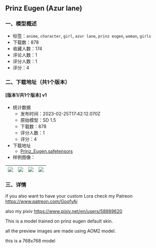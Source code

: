 ## Prinz Eugen (Azur lane)
### 一、模型概述

- 标签：`anime`, `character`, `girl`, `azur lane`, `prinz eugen`, `woman`, `girls`
- 下载数：878
- 收藏人数：174
- 评论人数：1
- 评分人数：1
- 评分：4

### 二、下载地址（共1个版本）

#### [版本1/共1个版本] v1

- 统计数据
  - 发布时间：2023-02-25T17:42:12.070Z
  - 原始模型：SD 1.5
  - 下载数：878
  - 评分人数：1
  - 评分：4
- 下载地址
  - [Prinz_Eugen.safetensors](https://civitai.com/api/download/models/10741)
- 样例图像：

| <img src="https://image.civitai.com/xG1nkqKTMzGDvpLrqFT7WA/5ceecdc6-fa0b-429b-e193-ab47dee73500/width=450/103977.jpeg" /> | <img src="https://image.civitai.com/xG1nkqKTMzGDvpLrqFT7WA/f11edac6-f5cb-4db4-e067-401286312c00/width=450/103986.jpeg" /> | <img src="https://image.civitai.com/xG1nkqKTMzGDvpLrqFT7WA/278533fa-bb8d-42c7-0dc1-c89701e53900/width=450/103985.jpeg" /> | <img src="https://image.civitai.com/xG1nkqKTMzGDvpLrqFT7WA/2f871818-dc3c-40d4-533f-c5a531d9c800/width=450/103984.jpeg" /> |
| ---- | ---- | ---- | ---- |


### 三、详情
<p></p><p>if you also want to have your custom Lora check my Patreon <a target="_blank" rel="ugc" href="https://www.patreon.com/GoofyAi">https://www.patreon.com/GoofyAi</a></p><p>also my pixiv <a target="_blank" rel="ugc" href="https://www.pixiv.net/en/users/58889620">https://www.pixiv.net/en/users/58889620</a></p><p>This is a model trained on prinz eugen default skin.</p><p>all the preview images are made using AOM2 model.</p><p>this is a 768x768 model</p><p></p>